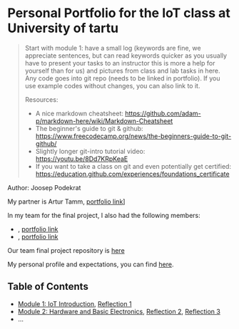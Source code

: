 # Personal Portfolio for the IoT class at University of tartu

> Start with module 1: have a small log (keywords are fine, we appreciate sentences, but can read keywords quicker as you usually have to present your tasks to an instructor this is more a help for yourself than for us) and pictures from class and lab tasks in here. 
> Any code goes into git repo (needs to be linked in portfolio). If you use example codes without changes, you can also link to it.
>
> Resources:
> - A nice markdown cheatsheet: https://github.com/adam-p/markdown-here/wiki/Markdown-Cheatsheet
> - The beginner's guide to git & github: https://www.freecodecamp.org/news/the-beginners-guide-to-git-github/
> - Slightly longer git-intro tutorial video: https://youtu.be/8Dd7KRpKeaE
> - If you want to take a class on git and even potentially get certified:
>   https://education.github.com/experiences/foundations_certificate

Author: Joosep Podekrat

My partner is Artur Tamm, [portfolio link](https://github.com/libakoer/IoT)]

In my team for the final project, I also had the following members:
- <replace these pointy brackets with their full name>, [portfolio link](https://github.com/partner/iot-portfolio)
- <replace these pointy brackets with their full name>, [portfolio link](https://github.com/partner/iot-portfolio)

Our team final project repository is [here](https://github.com/somewhere/final-iot-project)

My personal profile and expectations, you can find [here](Module01/README.md#task-personal-profile).

## Table of Contents

- [Module 1: IoT Introduction](Module01/README.md), 
  [Reflection 1](Reflections/ref01.md)
- [Module 2: Hardware and Basic Electronics](Module02/README.md),
  [Reflection 2](Reflections/ref02.md), [Reflection 3](Reflections/ref03.md)
- ...

